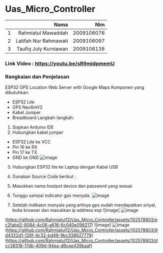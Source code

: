 # Uas_Micro_Controller
|  |  **Nama** |**Nim** |
| ----------: | ----------: | ----------: | 
|1	|Rahmiatul Mawaddah	|2009106076
|2	|Latifah Nur Rahmawati	|2009106097
|3	|Taufiq July Kurniawan	|2009106138
### Link Video : https://youtu.be/sR9midpmemU
### Rangkaian dan Penjelasan
ESP32 GPS Location Web Server with Google Maps
Komponen yang dibutuhkan:
-	ESP32 Lite
-	GPS Neo6mV2
-	Kabel Jumper
-	Breadboard
Langkah-langkah:
1.	Siapkan Arduino IDE
2.	Hubungkan kabel jumper
-	ESP32 Lite ke VCC
-	Pin 16 ke RX
-	Pin 17 ke TX
-	GND ke GND
 ![image](https://github.com/Rahmiatul12/Uas_Micro_Controller/assets/102578803/38f00bc3-c549-446d-8a08-9cdf9b5cf172)

3.	Hubungkan ESP32 lite ke Laptop dengan Kabel USB
4.	Gunakan Source Code berikut : 
5.	Masukkan nama hostpot device dan password yang sesuai
6.	Tunggu sampai indicator gps menyala.
   ![image](https://github.com/Rahmiatul12/Uas_Micro_Controller/assets/102578803/f108fc2a-5aca-4dac-a8f0-f51bda5f100a)

7.	Setelah indikator menyala yang artinya gps sudah mendapatkan sinyal, buka browser dan masukkan ip address esp
![image]
![image](https://github.com/Rahmiatul12/Uas_Micro_Controller/assets/102578803/8778dfe5-1053-4939-8111-4c6770445615)

(https://github.com/Rahmiatul12/Uas_Micro_Controller/assets/102578803/ec2fabd2-8084-4c06-a616-6c040e098217)
  	![image]
![image](https://github.com/Rahmiatul12/Uas_Micro_Controller/assets/102578803/6c3a379d-017b-434a-b946-bbe06f2187d9)
  	(https://github.com/Rahmiatul12/Uas_Micro_Controller/assets/102578803/9d4322d1-128f-4c32-bd49-9bc338627779)
(https://github.com/Rahmiatul12/Uas_Micro_Controller/assets/102578803/dcc38318-17db-409d-94ea-d9cee439baaf)

